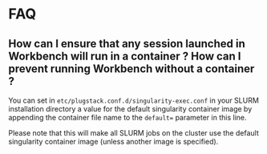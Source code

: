# FAQ 

## How can I ensure that any session launched in Workbench will run in a container ? How can I prevent running Workbench without a container ?

You can set in `etc/plugstack.conf.d/singularity-exec.conf` in your SLURM installation directory a value for the default singularity container image by appending the container file name to the `default=` parameter in this line. 

Please note that this will make all SLURM jobs on the cluster use the default singularity container image (unless another image is specified). 
